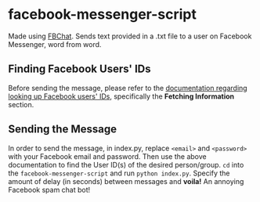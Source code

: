 # facebook-messenger-script
Made using [FBChat](https://github.com/carpedm20/fbchat "Thank you FBChat <3").
Sends text provided in a .txt file to a user on Facebook Messenger, word from word.

## Finding Facebook Users' IDs
Before sending the message, please refer to the [documentation regarding looking up Facebook users' IDs](https://fbchat.readthedocs.io/en/stable/examples.html#examples "FBChat Docs"), specifically the **Fetching Information** section.

## Sending the Message
In order to send the message, in index.py, replace `<email>` and `<password>` with your Facebook email and password. Then use the above documentation to find the User ID(s) of the desired person/group. `cd` into the `facebook-messenger-script` and run `python index.py`. Specify the amount of delay (in seconds) between messages and **voila!** An annoying Facebook spam chat bot!
